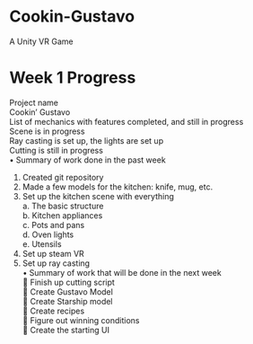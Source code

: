 # Cookin-Gustavo
A Unity VR Game
# Week 1 Progress
Project name <br />
Cookin’ Gustavo <br />
List of mechanics with features completed, and still in progress <br />
Scene is in progress <br />
Ray casting is set up, the lights are set up <br />
Cutting is still in progress <br />
•	Summary of work done in the past week<br />
1.	Created git repository<br />
2.	Made a few models for the kitchen: knife, mug, etc.<br />
3.	Set up the kitchen scene with everything<br />
a.	The basic structure<br />
b.	Kitchen appliances<br />
c.	Pots and pans<br />
d.	Oven lights<br />
e.	Utensils<br />
4.	Set up steam VR<br />
5.	Set up ray casting  
•	Summary of work that will be done in the next week<br />
	Finish up cutting script<br />
	Create Gustavo Model<br />
	Create Starship model  
	Create recipes  
	Figure out winning conditions  
	Create the starting UI  

